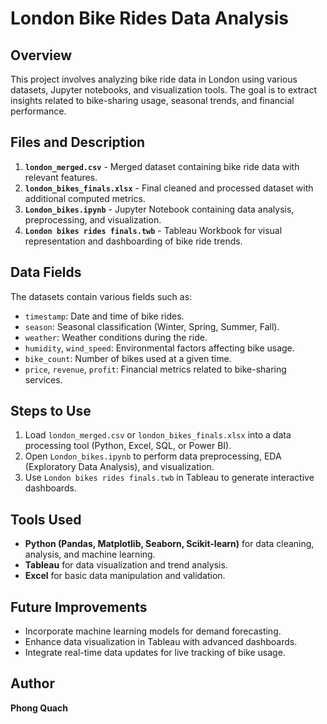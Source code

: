 
# London Bike Rides Data Analysis

## Overview
This project involves analyzing bike ride data in London using various datasets, Jupyter notebooks, and visualization tools. The goal is to extract insights related to bike-sharing usage, seasonal trends, and financial performance.

## Files and Description
1. **`london_merged.csv`** - Merged dataset containing bike ride data with relevant features.
2. **`london_bikes_finals.xlsx`** - Final cleaned and processed dataset with additional computed metrics.
3. **`London_bikes.ipynb`** - Jupyter Notebook containing data analysis, preprocessing, and visualization.
4. **`London bikes rides finals.twb`** - Tableau Workbook for visual representation and dashboarding of bike ride trends.

## Data Fields
The datasets contain various fields such as:
- `timestamp`: Date and time of bike rides.
- `season`: Seasonal classification (Winter, Spring, Summer, Fall).
- `weather`: Weather conditions during the ride.
- `humidity`, `wind_speed`: Environmental factors affecting bike usage.
- `bike_count`: Number of bikes used at a given time.
- `price`, `revenue`, `profit`: Financial metrics related to bike-sharing services.

## Steps to Use
1. Load `london_merged.csv` or `london_bikes_finals.xlsx` into a data processing tool (Python, Excel, SQL, or Power BI).
2. Open `London_bikes.ipynb` to perform data preprocessing, EDA (Exploratory Data Analysis), and visualization.
3. Use `London bikes rides finals.twb` in Tableau to generate interactive dashboards.

## Tools Used
- **Python (Pandas, Matplotlib, Seaborn, Scikit-learn)** for data cleaning, analysis, and machine learning.
- **Tableau** for data visualization and trend analysis.
- **Excel** for basic data manipulation and validation.

## Future Improvements
- Incorporate machine learning models for demand forecasting.
- Enhance data visualization in Tableau with advanced dashboards.
- Integrate real-time data updates for live tracking of bike usage.

## Author
**Phong Quach**

